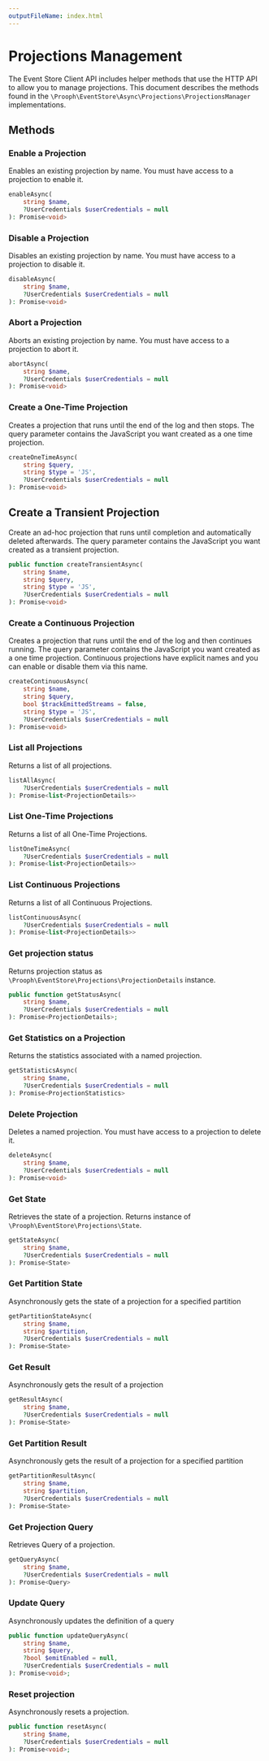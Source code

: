 ```yaml
---
outputFileName: index.html
---
```


# Projections Management

The Event Store Client API includes helper methods that use the HTTP API to allow you to manage projections. This document describes the methods found in the `\Prooph\EventStore\Async\Projections\ProjectionsManager` implementations.

## Methods

### Enable a Projection

Enables an existing projection by name. You must have access to a projection to enable it.

```php
enableAsync(
    string $name,
    ?UserCredentials $userCredentials = null
): Promise<void>
```

### Disable a Projection

Disables an existing projection by name. You must have access to a projection to disable it.

```php
disableAsync(
    string $name,
    ?UserCredentials $userCredentials = null
): Promise<void>
```

### Abort a Projection

Aborts an existing projection by name. You must have access to a projection to abort it.

```php
abortAsync(
    string $name,
    ?UserCredentials $userCredentials = null
): Promise<void>
```

### Create a One-Time Projection

Creates a projection that runs until the end of the log and then stops. The query parameter contains the JavaScript you want created as a one time projection.

```php
createOneTimeAsync(
    string $query,
    string $type = 'JS',
    ?UserCredentials $userCredentials = null
): Promise<void>
```

## Create a Transient Projection

Create an ad-hoc projection that runs until completion and automatically deleted afterwards. The query parameter contains the JavaScript you want created as a transient projection.

```php
public function createTransientAsync(
    string $name,
    string $query,
    string $type = 'JS',
    ?UserCredentials $userCredentials = null
): Promise<void>
```

### Create a Continuous Projection

Creates a projection that runs until the end of the log and then continues running. The query parameter contains the JavaScript you want created as a one time projection. Continuous projections have explicit names and you can enable or disable them via this name.

```php
createContinuousAsync(
    string $name,
    string $query,
    bool $trackEmittedStreams = false,
    string $type = 'JS',
    ?UserCredentials $userCredentials = null
): Promise<void>
```

### List all Projections

Returns a list of all projections.

```php
listAllAsync(
    ?UserCredentials $userCredentials = null
): Promise<list<ProjectionDetails>>
```

### List One-Time Projections

Returns a list of all One-Time Projections.

```php
listOneTimeAsync(
    ?UserCredentials $userCredentials = null
): Promise<list<ProjectionDetails>>
```

### List Continuous Projections

Returns a list of all Continuous Projections.

```php
listContinuousAsync(
    ?UserCredentials $userCredentials = null
): Promise<list<ProjectionDetails>>
```

### Get projection status

Returns projection status as `\Prooph\EventStore\Projections\ProjectionDetails` instance.

```php
public function getStatusAsync(
    string $name, 
    ?UserCredentials $userCredentials = null
): Promise<ProjectionDetails>;
```

### Get Statistics on a Projection

Returns the statistics associated with a named projection.

```php
getStatisticsAsync(
    string $name,
    ?UserCredentials $userCredentials = null
): Promise<ProjectionStatistics>
```

### Delete Projection

Deletes a named projection. You must have access to a projection to delete it.

```php
deleteAsync(
    string $name,
    ?UserCredentials $userCredentials = null
): Promise<void>
```

### Get State

Retrieves the state of a projection. Returns instance of `\Prooph\EventStore\Projections\State`.

```php
getStateAsync(
    string $name,
    ?UserCredentials $userCredentials = null
): Promise<State>
```

### Get Partition State

Asynchronously gets the state of a projection for a specified partition

```php
getPartitionStateAsync(
    string $name,
    string $partition,
    ?UserCredentials $userCredentials = null
): Promise<State>
```

### Get Result

Asynchronously gets the result of a projection

```php
getResultAsync(
    string $name,
    ?UserCredentials $userCredentials = null
): Promise<State>
```

### Get Partition Result

Asynchronously gets the result of a projection for a specified partition

```php
getPartitionResultAsync(
    string $name,
    string $partition,
    ?UserCredentials $userCredentials = null
): Promise<State>
```

### Get Projection Query

Retrieves Query of a projection.

```php
getQueryAsync(
    string $name,
    ?UserCredentials $userCredentials = null
): Promise<Query>
```

### Update Query

Asynchronously updates the definition of a query

```php
public function updateQueryAsync(
    string $name,
    string $query,
    ?bool $emitEnabled = null,
    ?UserCredentials $userCredentials = null
): Promise<void>;
```

### Reset projection

Asynchronously resets a projection.

```php
public function resetAsync(
    string $name, 
    ?UserCredentials $userCredentials = null
): Promise<void>;
```